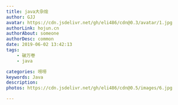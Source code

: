 ```yaml
---
title: java大杂烩
author: GJJ
avatar: https://cdn.jsdelivr.net/gh/eli486/cdn@0.3/avatar/1.jpg
authorLink: hojun.cn
authorAbout: someone
authorDesc: common
date: 2019-06-02 13:42:13
tags:
	- 破万卷
	- java

categories: 唠唠
keywords: Java
description: 
photos: https://cdn.jsdelivr.net/gh/eli486/cdn@0.5/images/6.jpg

---
```

